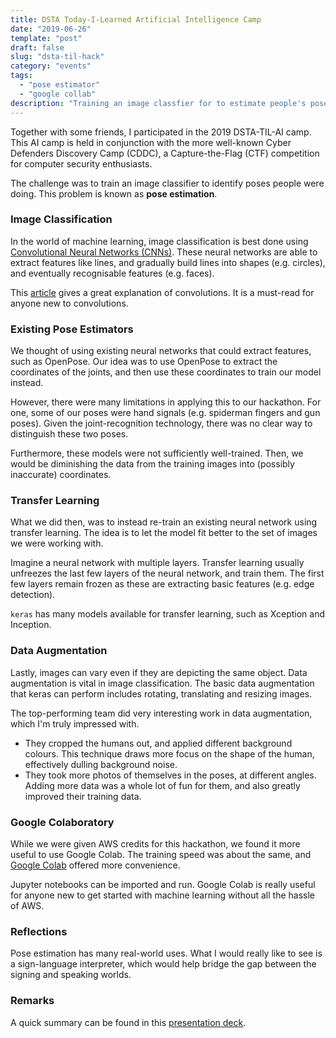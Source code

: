 ```yaml
---
title: DSTA Today-I-Learned Artificial Intelligence Camp
date: "2019-06-26"
template: "post"
draft: false
slug: "dsta-til-hack"
category: "events"
tags:
  - "pose estimator"
  - "google collab"
description: "Training an image classfier for to estimate people's poses"
---
```


Together with some friends, I participated in the 2019 DSTA-TIL-AI camp. This AI camp is held in conjunction with the more well-known Cyber Defenders Discovery Camp (CDDC), a Capture-the-Flag (CTF) competition for computer security enthusiasts.

The challenge was to train an image classifier to identify poses people were doing. This problem is known as **pose estimation**.

### Image Classification

In the world of machine learning, image classification is best done using [Convolutional Neural Networks (CNNs)](https://medium.com/@ksusorokina/image-classification-with-convolutional-neural-networks-496815db12a8). These neural networks are able to extract features like lines, and gradually build lines into shapes (e.g. circles), and eventually recognisable features (e.g. faces). 

This [article](https://towardsdatascience.com/intuitively-understanding-convolutions-for-deep-learning-1f6f42faee1) gives a great explanation of convolutions. It is a must-read for anyone new to convolutions.

### Existing Pose Estimators

We thought of using existing neural networks that could extract features, such as OpenPose. Our idea was to use OpenPose to extract the coordinates of the joints, and then use these coordinates to train our model instead.

However, there were many limitations in applying this to our hackathon. For one, some of our poses were hand signals (e.g. spiderman fingers and gun poses). Given the joint-recognition technology, there was no clear way to distinguish these two poses.

Furthermore, these models were not sufficiently well-trained. Then, we would be diminishing the data from the training images into (possibly inaccurate) coordinates.

### Transfer Learning

What we did then, was to instead re-train an existing neural network using transfer learning. The idea is to let the model fit better to the set of images we were working with.

Imagine a neural network with multiple layers. Transfer learning usually unfreezes the last few layers of the neural network, and train them. The first few layers remain frozen as these are extracting basic features (e.g. edge detection).

`keras` has many models available for transfer learning, such as Xception and Inception.

### Data Augmentation

Lastly, images can vary even if they are depicting the same object. Data augmentation is vital in image classification. The basic data augmentation that keras can perform includes rotating, translating and resizing images.

The top-performing team did very interesting work in data augmentation, which I'm truly impressed with.
- They cropped the humans out, and applied different background colours. This technique draws more focus on the shape of the human, effectively dulling background noise.
- They took more photos of themselves in the poses, at different angles. Adding more data was a whole lot of fun for them, and also greatly improved their training data.

### Google Colaboratory

While we were given AWS credits for this hackathon, we found it more useful to use Google Colab. The training speed was about the same, and [Google Colab](https://colab.research.google.com/) offered more convenience. 

Jupyter notebooks can be imported and run. Google Colab is really useful for anyone new to get started with machine learning without all the hassle of AWS.

### Reflections

Pose estimation has many real-world uses. What I would really like to see is a sign-language interpreter, which would help bridge the gap between the signing and speaking worlds.

### Remarks

A quick summary can be found in this [presentation deck](/media/toothtable-ppt.pdf).
